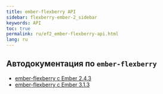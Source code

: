 ```yaml
---
title: ember-flexberry API
sidebar: flexberry-ember-2_sidebar
keywords: API
toc: true
permalink: ru/ef2_ember-flexberry-api.html
lang: ru
---
```


## Aвтодокументация по `ember-flexberry`

* [ember-flexberry с Ember 2.4.3](http://flexberry.github.io/ember-flexberry/autodoc/develop/)
* [ember-flexberry с Ember 3.1.3](http://flexberry.github.io/ember-flexberry/autodoc/feature-ember-update/)

